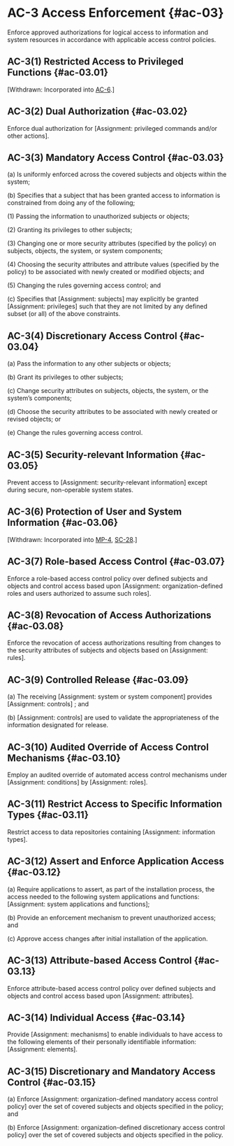 # AC-3 Access Enforcement {#ac-03}

Enforce approved authorizations for logical access to information and system resources in accordance with applicable access control policies.

## AC-3(1) Restricted Access to Privileged Functions {#ac-03.01}

[Withdrawn: Incorporated into [AC-6](../ac/ac-06#ac-06).]

## AC-3(2) Dual Authorization {#ac-03.02}

Enforce dual authorization for [Assignment: privileged commands and/or other actions].

## AC-3(3) Mandatory Access Control {#ac-03.03}

(a) Is uniformly enforced across the covered subjects and objects within the system;

(b) Specifies that a subject that has been granted access to information is constrained from doing any of the following;

(1) Passing the information to unauthorized subjects or objects;

(2) Granting its privileges to other subjects;

(3) Changing one or more security attributes (specified by the policy) on subjects, objects, the system, or system components;

(4) Choosing the security attributes and attribute values (specified by the policy) to be associated with newly created or modified objects; and

(5) Changing the rules governing access control; and

(c) Specifies that [Assignment: subjects] may explicitly be granted [Assignment: privileges] such that they are not limited by any defined subset (or all) of the above constraints.

## AC-3(4) Discretionary Access Control {#ac-03.04}

(a) Pass the information to any other subjects or objects;

(b) Grant its privileges to other subjects;

(c) Change security attributes on subjects, objects, the system, or the system’s components;

(d) Choose the security attributes to be associated with newly created or revised objects; or

(e) Change the rules governing access control.

## AC-3(5) Security-relevant Information {#ac-03.05}

Prevent access to [Assignment: security-relevant information] except during secure, non-operable system states.

## AC-3(6) Protection of User and System Information {#ac-03.06}

[Withdrawn: Incorporated into [MP-4](../mp/mp-04#mp-04), [SC-28](../sc/sc-28#sc-28).]

## AC-3(7) Role-based Access Control {#ac-03.07}

Enforce a role-based access control policy over defined subjects and objects and control access based upon [Assignment: organization-defined roles and users authorized to assume such roles].

## AC-3(8) Revocation of Access Authorizations {#ac-03.08}

Enforce the revocation of access authorizations resulting from changes to the security attributes of subjects and objects based on [Assignment: rules].

## AC-3(9) Controlled Release {#ac-03.09}

(a) The receiving [Assignment: system or system component] provides [Assignment: controls] ; and

(b) 
                     [Assignment: controls] are used to validate the appropriateness of the information designated for release.

## AC-3(10) Audited Override of Access Control Mechanisms {#ac-03.10}

Employ an audited override of automated access control mechanisms under [Assignment: conditions] by [Assignment: roles].

## AC-3(11) Restrict Access to Specific Information Types {#ac-03.11}

Restrict access to data repositories containing [Assignment: information types].

## AC-3(12) Assert and Enforce Application Access {#ac-03.12}

(a) Require applications to assert, as part of the installation process, the access needed to the following system applications and functions: [Assignment: system applications and functions];

(b) Provide an enforcement mechanism to prevent unauthorized access; and

(c) Approve access changes after initial installation of the application.

## AC-3(13) Attribute-based Access Control {#ac-03.13}

Enforce attribute-based access control policy over defined subjects and objects and control access based upon [Assignment: attributes].

## AC-3(14) Individual Access {#ac-03.14}

Provide [Assignment: mechanisms] to enable individuals to have access to the following elements of their personally identifiable information: [Assignment: elements].

## AC-3(15) Discretionary and Mandatory Access Control {#ac-03.15}

(a) Enforce [Assignment: organization-defined mandatory access control policy] over the set of covered subjects and objects specified in the policy; and

(b) Enforce [Assignment: organization-defined discretionary access control policy] over the set of covered subjects and objects specified in the policy.

